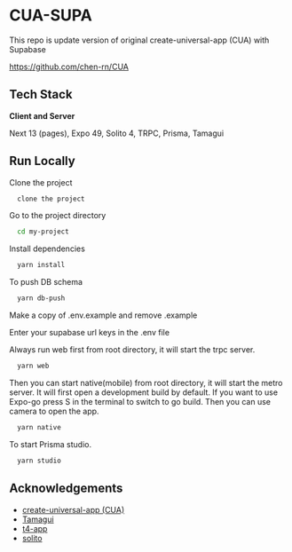 
# CUA-SUPA

This repo is update version of original create-universal-app (CUA) with Supabase


https://github.com/chen-rn/CUA
## Tech Stack

**Client and Server** 

Next 13 (pages),
Expo 49,
Solito 4,
TRPC,
Prisma,
Tamagui



## Run Locally

Clone the project

```bash
  clone the project
```

Go to the project directory

```bash
  cd my-project
```

Install dependencies

```bash
  yarn install
```

To push DB schema

```bash
  yarn db-push
```

Make a copy of .env.example and remove .example

Enter your supabase url keys in the .env file

Always run web first from root directory, it will start the trpc server.

```bash
  yarn web
```

Then you can start native(mobile) from root directory, it will start the metro server. It will first open a development build by default. If you want to use Expo-go press S in the terminal to switch to go build. Then you can use camera to open the app.

```bash
  yarn native
```

To start Prisma studio.

```bash
  yarn studio
```
## Acknowledgements

 - [create-universal-app (CUA)](https://github.com/chen-rn/CUA)
 - [Tamagui](https://github.com/tamagui/tamagui)
 - [t4-app](https://github.com/timothymiller/t4-app)
 - [solito](https://github.com/nandorojo/solito)
